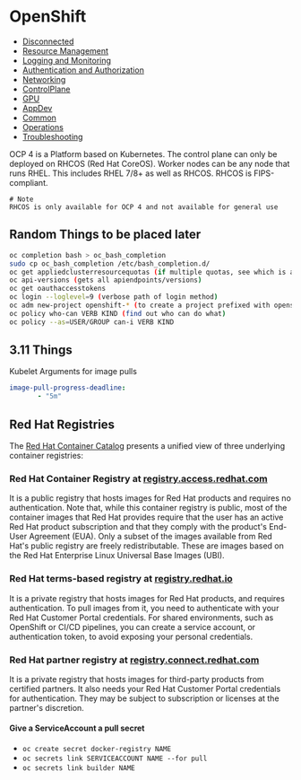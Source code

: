 # OpenShift

* [Disconnected](Disconnected)
* [Resource Management](ResourceManagement)
* [Logging and Monitoring](Logging-Monitoring)
* [Authentication and Authorization](Authentication-Authorization)
* [Networking](Networking)
* [ControlPlane](ControlPlane)
* [GPU](GPU)
* [AppDev](AppDev)
* [Common](Common)
* [Operations](Operations)
* [Troubleshooting](Troubleshooting)

OCP 4 is a Platform based on Kubernetes. The control plane can only be deployed on RHCOS (Red Hat CoreOS). Worker nodes can be any node that runs RHEL. This includes RHEL 7/8+ as well as RHCOS. RHCOS is FIPS-compliant.

    # Note
    RHCOS is only available for OCP 4 and not available for general use
    
    
## Random Things to be placed later

```bash
oc completion bash > oc_bash_completion
sudo cp oc_bash_completion /etc/bash_completion.d/
oc get appliedclusterresourcequotas (if multiple quotas, see which is applied)
oc api-versions (gets all apiendpoints/versions)
oc get oauthaccesstokens
oc login --loglevel=9 (verbose path of login method)
oc adm new-project openshift-* (to create a project prefixed with openshift, you must use oc adm first)
oc policy who-can VERB KIND (find out who can do what)
oc policy --as=USER/GROUP can-i VERB KIND
```

## 3.11 Things
Kubelet Arguments for image pulls
```yaml
image-pull-progress-deadline:
       - "5m"
```

## Red Hat Registries
The [Red Hat Container Catalog](https://access.redhat.com/containers) presents a unified view of three underlying container registries:

### Red Hat Container Registry at [registry.access.redhat.com](registry.access.redhat.com)
It is a public registry that hosts images for Red Hat products and requires no authentication. Note that, while this container registry is public, most of the container images that Red Hat provides require that the user has an active Red Hat product subscription and that they comply with the product's End-User Agreement (EUA). Only a subset of the images available from Red Hat's public registry are freely redistributable. These are images based on the Red Hat Enterprise Linux Universal Base Images (UBI).

### Red Hat terms-based registry at [registry.redhat.io](registry.redhat.io)
It is a private registry that hosts images for Red Hat products, and requires authentication. To pull images from it, you need to authenticate with your Red Hat Customer Portal credentials. For shared environments, such as OpenShift or CI/CD pipelines, you can create a service account, or authentication token, to avoid exposing your personal credentials.

### Red Hat partner registry at [registry.connect.redhat.com](registry.connect.redhat.com)
It is a private registry that hosts images for third-party products from certified partners. It also needs your Red Hat Customer Portal credentials for authentication. They may be subject to subscription or licenses at the partner's discretion.

#### Give a ServiceAccount a pull secret
* `oc create secret docker-registry NAME`
* `oc secrets link SERVICEACCOUNT NAME --for pull`
* `oc secrets link builder NAME`
